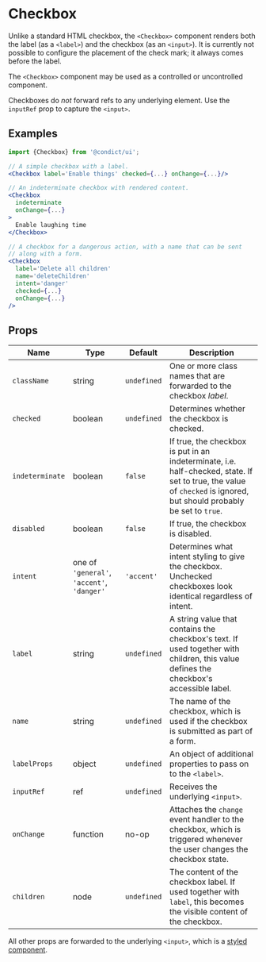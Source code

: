 # Checkbox

Unlike a standard HTML checkbox, the `<Checkbox>` component renders both the label (as a `<label>`) and the checkbox (as an `<input>`). It is currently not possible to configure the placement of the check mark; it always comes before the label.

The `<Checkbox>` component may be used as a controlled or uncontrolled component.

Checkboxes do _not_ forward refs to any underlying element. Use the `inputRef` prop to capture the `<input>`.

## Examples

```jsx
import {Checkbox} from '@condict/ui';

// A simple checkbox with a label.
<Checkbox label='Enable things' checked={...} onChange={...}/>

// An indeterminate checkbox with rendered content.
<Checkbox
  indeterminate
  onChange={...}
>
  Enable laughing time
</Checkbox>

// A checkbox for a dangerous action, with a name that can be sent
// along with a form.
<Checkbox
  label='Delete all children'
  name='deleteChildren'
  intent='danger'
  checked={...}
  onChange={...}
/>
```

## Props

| Name | Type | Default | Description |
| --- | --- | --- | --- |
| `className` | string | `undefined` | One or more class names that are forwarded to the checkbox _label_. |
| `checked` | boolean | `undefined` | Determines whether the checkbox is checked. |
| `indeterminate` | boolean | `false` | If true, the checkbox is put in an indeterminate, i.e. half-checked, state. If set to true, the value of `checked` is ignored, but should probably be set to `true`. |
| `disabled` | boolean | `false` | If true, the checkbox is disabled. |
| `intent` | one of `'general'`, `'accent'`, `'danger'` | `'accent'` | Determines what intent styling to give the checkbox. Unchecked checkboxes look identical regardless of intent. |
| `label` | string | `undefined` | A string value that contains the checkbox's text. If used together with children, this value defines the checkbox's accessible label. |
| `name` | string | `undefined` | The name of the checkbox, which is used if the checkbox is submitted as part of a form. |
| `labelProps` | object | `undefined` | An object of additional properties to pass on to the `<label>`. |
| `inputRef` | ref | `undefined` | Receives the underlying `<input>`. |
| `onChange` | function | no-op | Attaches the `change` event handler to the checkbox, which is triggered whenever the user changes the checkbox state. |
| `children` | node | `undefined` | The content of the checkbox label. If used together with `label`, this becomes the visible content of the checkbox. |

All other props are forwarded to the underlying `<input>`, which is a [styled component][styled-components].

[styled-components]: https://www.styled-components.com/
